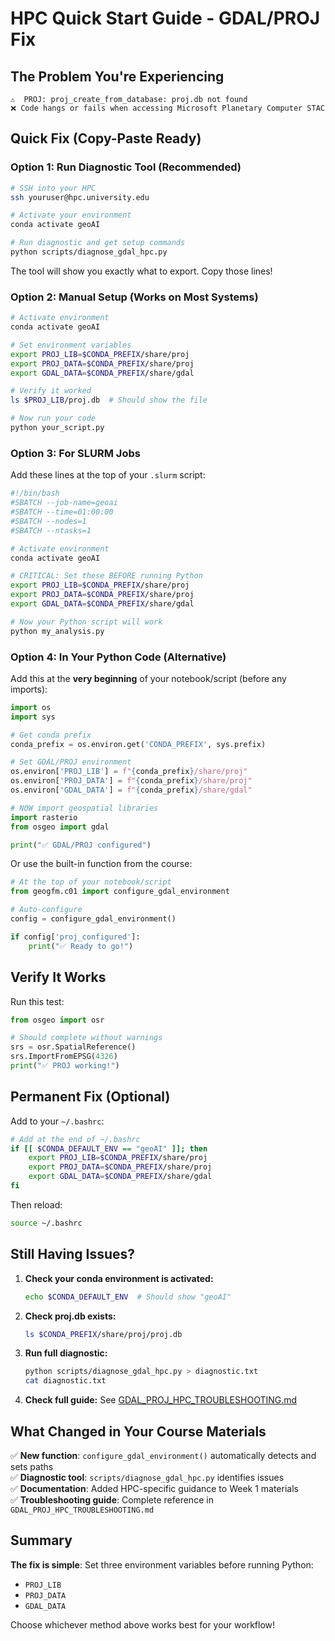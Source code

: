 # HPC Quick Start Guide - GDAL/PROJ Fix

## The Problem You're Experiencing

```
⚠️  PROJ: proj_create_from_database: proj.db not found
❌ Code hangs or fails when accessing Microsoft Planetary Computer STAC
```

## Quick Fix (Copy-Paste Ready)

### Option 1: Run Diagnostic Tool (Recommended)

```bash
# SSH into your HPC
ssh youruser@hpc.university.edu

# Activate your environment
conda activate geoAI

# Run diagnostic and get setup commands
python scripts/diagnose_gdal_hpc.py
```

The tool will show you exactly what to export. Copy those lines!

### Option 2: Manual Setup (Works on Most Systems)

```bash
# Activate environment
conda activate geoAI

# Set environment variables
export PROJ_LIB=$CONDA_PREFIX/share/proj
export PROJ_DATA=$CONDA_PREFIX/share/proj
export GDAL_DATA=$CONDA_PREFIX/share/gdal

# Verify it worked
ls $PROJ_LIB/proj.db  # Should show the file

# Now run your code
python your_script.py
```

### Option 3: For SLURM Jobs

Add these lines at the top of your `.slurm` script:

```bash
#!/bin/bash
#SBATCH --job-name=geoai
#SBATCH --time=01:00:00
#SBATCH --nodes=1
#SBATCH --ntasks=1

# Activate environment
conda activate geoAI

# CRITICAL: Set these BEFORE running Python
export PROJ_LIB=$CONDA_PREFIX/share/proj
export PROJ_DATA=$CONDA_PREFIX/share/proj
export GDAL_DATA=$CONDA_PREFIX/share/gdal

# Now your Python script will work
python my_analysis.py
```

### Option 4: In Your Python Code (Alternative)

Add this at the **very beginning** of your notebook/script (before any imports):

```python
import os
import sys

# Get conda prefix
conda_prefix = os.environ.get('CONDA_PREFIX', sys.prefix)

# Set GDAL/PROJ environment
os.environ['PROJ_LIB'] = f"{conda_prefix}/share/proj"
os.environ['PROJ_DATA'] = f"{conda_prefix}/share/proj"
os.environ['GDAL_DATA'] = f"{conda_prefix}/share/gdal"

# NOW import geospatial libraries
import rasterio
from osgeo import gdal

print("✅ GDAL/PROJ configured")
```

Or use the built-in function from the course:

```python
# At the top of your notebook/script
from geogfm.c01 import configure_gdal_environment

# Auto-configure
config = configure_gdal_environment()

if config['proj_configured']:
    print("✅ Ready to go!")
```

## Verify It Works

Run this test:

```python
from osgeo import osr

# Should complete without warnings
srs = osr.SpatialReference()
srs.ImportFromEPSG(4326)
print("✅ PROJ working!")
```

## Permanent Fix (Optional)

Add to your `~/.bashrc`:

```bash
# Add at the end of ~/.bashrc
if [[ $CONDA_DEFAULT_ENV == "geoAI" ]]; then
    export PROJ_LIB=$CONDA_PREFIX/share/proj
    export PROJ_DATA=$CONDA_PREFIX/share/proj
    export GDAL_DATA=$CONDA_PREFIX/share/gdal
fi
```

Then reload:
```bash
source ~/.bashrc
```

## Still Having Issues?

1. **Check your conda environment is activated:**
   ```bash
   echo $CONDA_DEFAULT_ENV  # Should show "geoAI"
   ```

2. **Check proj.db exists:**
   ```bash
   ls $CONDA_PREFIX/share/proj/proj.db
   ```

3. **Run full diagnostic:**
   ```bash
   python scripts/diagnose_gdal_hpc.py > diagnostic.txt
   cat diagnostic.txt
   ```

4. **Check full guide:**
   See [GDAL_PROJ_HPC_TROUBLESHOOTING.md](GDAL_PROJ_HPC_TROUBLESHOOTING.md)

## What Changed in Your Course Materials

✅ **New function**: `configure_gdal_environment()` automatically detects and sets paths  
✅ **Diagnostic tool**: `scripts/diagnose_gdal_hpc.py` identifies issues  
✅ **Documentation**: Added HPC-specific guidance to Week 1 materials  
✅ **Troubleshooting guide**: Complete reference in `GDAL_PROJ_HPC_TROUBLESHOOTING.md`

## Summary

**The fix is simple**: Set three environment variables before running Python:
- `PROJ_LIB`
- `PROJ_DATA`  
- `GDAL_DATA`

Choose whichever method above works best for your workflow!

